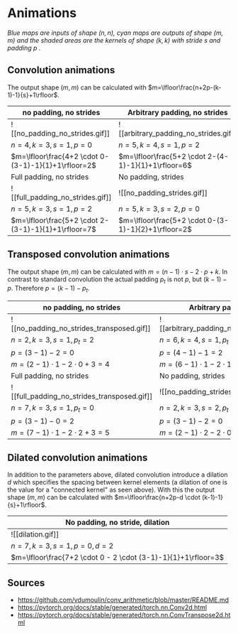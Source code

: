
# Animations

*Blue maps are inputs of shape ($n, n$), cyan maps are outputs of shape ($m,m$) and the shaded areas are the kernels of shape ($k,k$) with stride $s$ and padding $p$ .*
## Convolution animations

The output shape $(m,m)$ can be calculated with $m=\lfloor\frac{n+2p-(k-1)-1}{s}+1\rfloor$.

| no padding, no strides                              | Arbitrary padding, no strides                       | half padding, no strides                            |
| --------------------------------------------------- | --------------------------------------------------- | --------------------------------------------------- |
| ![[no_padding_no_strides.gif]]                      | ![[arbitrary_padding_no_strides.gif]]               | ![[same_padding_no_strides.gif]]                    |
| $n=4, k=3,s=1, p=0$                                 | $n=5, k=4,s=1, p=2$                                 | $n=5, k=3,s=1, p=1$                                 |
| $m=\lfloor\frac{4+2 \cdot 0-(3-1)-1}{1}+1\rfloor=2$ | $m=\lfloor\frac{5+2 \cdot 2-(4-1)-1}{1}+1\rfloor=6$ | $m=\lfloor\frac{5+2 \cdot 1-(3-1)-1}{1}+1\rfloor=5$ |
| Full padding, no strides                            | No padding, strides                                 | Padding, strides                                    |
| ![[full_padding_no_strides.gif]]                    | ![[no_padding_strides.gif]]                         | ![[padding_strides.gif]]                            |
| $n=5, k=3,s=1, p=2$                                 | $n=5, k=3,s=2, p=0$                                 | $n=5,k=3,s=2,p=1$                                   |
| $m=\lfloor\frac{5+2 \cdot 2-(3-1)-1}{1}+1\rfloor=7$ | $m=\lfloor\frac{5+2 \cdot 0-(3-1)-1}{2}+1\rfloor=2$ | $m=\lfloor\frac{5+2 \cdot 1-(3-1)-1}{2}+1\rfloor=3$ |

## Transposed convolution animations

The output shape $(m,m)$ can be calculated with $m=(n-1) \cdot s-2 \cdot p+ k$.
In contrast to standard convolution the actual padding $p_t$ is not $p$, but $(k-1)-p$. Therefore $p=(k-1)-p_t$.

| no padding, no strides                      | Arbitrary padding, no strides                    | half padding, no strides                    |
| ------------------------------------------- | ------------------------------------------------ | ------------------------------------------- |
| ![[no_padding_no_strides_transposed.gif]]   | ![[arbitrary_padding_no_strides_transposed.gif]] | ![[same_padding_no_strides_transposed.gif]] |
| $n=2, k=3,s=1, p_t=2$                       | $n=6, k=4,s=1, p_t=1$                            | $n=5, k=3,s=1, p_t=1$                       |
| $p=(3-1)-2=0$                               | $p=(4-1)-1=2$                                    | $p=(3-1)-1=1$                               |
| $m=(2-1) \cdot 1 - 2 \cdot 0+ 3=4$          | $m=(6-1) \cdot 1 - 2 \cdot 1+ 4=5$               | $m=(5-1) \cdot 1 - 2 \cdot 1+ 3=5$          |
| Full padding, no strides                    | No padding, strides                              | Padding, strides                            |
| ![[full_padding_no_strides_transposed.gif]] | ![[no_padding_strides_transposed.gif]]           | ![[padding_strides_transposed.gif]]         |
| $n=7, k=3,s=1, p_t=0$                       | $n=2, k=3,s=2, p_t=2$                            | $n=3,k=3,s=2,p_t=1$                         |
| $p=(3-1)-0=2$                               | $p=(3-1)-2=0$                                    | $p=(3-1)-1=1$                               |
| $m=(7-1) \cdot 1 - 2 \cdot 2+ 3=5$          | $m=(2-1) \cdot 2 - 2 \cdot 0 + 3=5$              | $m=(3-1) \cdot 2 - 2 \cdot 1 + 3=5$         |


## Dilated convolution animations

In addition to the parameters above, dilated convolution introduce a dilation $d$ which specifies the spacing between kernel elements (a dilation of one is the value for a "connected kernel" as seen above). With this the output shape $(m,m)$ can be calculated with $m=\lfloor\frac{n+2p-d \cdot (k-1)-1}{s}+1\rfloor$.

| No padding, no stride, dilation                               |
| ------------------------------------------------------------- |
| ![[dilation.gif]]                                             |
| $n=7, k=3,s=1, p=0, d=2$                                      |
| $m=\lfloor\frac{7+2 \cdot 0 - 2 \cdot (3-1)-1}{1}+1\rfloor=3$ |

## Sources
- https://github.com/vdumoulin/conv_arithmetic/blob/master/README.md
- https://pytorch.org/docs/stable/generated/torch.nn.Conv2d.html
- https://pytorch.org/docs/stable/generated/torch.nn.ConvTranspose2d.html
